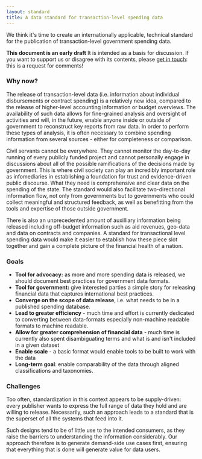 ```yaml
---
layout: standard
title: A data standard for transaction-level spending data
---
```


<p>
    We think it's time to create an internationally applicable, technical
    standard for the publication of transaction-level government spending
    data.        
</p>

<div class="alert">
    <strong>This document is an early draft</strong> It is intended as a basis for
    discussion. If you want to support us or disagree with its contents, please 
    <a href="contribute.html">get in touch</a>: this is a request for comments!
</div>

<h3>Why now?</h3>
<p>The release of transaction-level data (i.e. information about individual disbursements or contract spending) is a relatively new idea, compared to the release of higher-level accounting information or budget overviews. The availability of such data allows for fine-grained analysis and oversight of activities and will, in the future, enable anyone inside or outside of government to reconstruct key reports from raw data. In order to perform these types of analysis, it is often necessary to combine spending information from several sources - either for completeness or comparison.</p>

<p>Civil servants cannot be everywhere. They cannot monitor the day-to-day running of every  publicly funded project and cannot personally engage in discussions about all of the possible ramifications of the decisions made by government. This is where civil society can play an incredibly important role as infomediaries in establishing a foundation for trust and evidence-driven public discourse. What they need is comprehensive and clear data on the spending of the state. The standard would also facilitate two-directional information flow, not only from governments but to governments who could collect meaningful and structured feedback, as well as benefitting from the tools and expertise of those outside government.</p>

<p>There is also an unprecedented amount of auxilliary information being released including off-budget information such as aid revenues, geo-data and data on contracts and companies. A standard for transactional level spending data would make it easier to establish how these piece slot together and gain a complete picture of the financial health of a nation.</p>

<h3>Goals</h3>

<ul>
    <li><strong>Tool for advocacy:</strong> as more and more spending data is released, we should document best practices for government data formats.</li>
    <li><strong>Tool for government:</strong> give interested parties a simple story for releasing financial data that captures international best practices.</li>
    <li><strong>Converge on the scope of data release</strong>, i.e. what needs to be in a published spending database.</li>
    <li><strong>Lead to greater efficiency</strong> - much time and effort is currently dedicated to converting between data-formats especially non-machine readable formats to machine readable.</li>
    <li><strong>Allow for greater comprehension of financial data</strong> - much time is currently also spent disambiguating terms and what is and isn't included in a given dataset</li>
    <li><strong>Enable scale</strong> - a basic format would enable tools to be built to work with the data</li>
    <li><strong>Long-term goal</strong>: enable comparability of the data through aligned classifications and taxonomies.</li>
</ul>

<h3>Challenges</h3>
<p>Too often, standardization in this context appears to be supply-driven: every publisher wants to express the full range of data they hold and are willing to release. Necessarily, such an approach leads to a standard that is the superset of all the systems that feed into it.</p>
<p>Such designs tend to be of little use to the intended consumers, as they raise the barriers to understanding the information considerably. Our approach therefore is to generate demand-side use cases first, ensuring that everything that is done will generate value for data users.</p>

